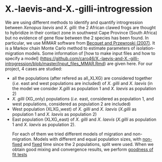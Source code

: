 # X.-laevis-and-X.-gilli-introgression

We are using different methods to identify and quantify introgression between  *Xenopus laevis* and *X. gilli*: the 2 African clawed frogs are thought to hybridize in their contact zone in southwest Cape Province (South Africa) but no evidence of gene flow between the 2 species has been found.
In particular, we use MIMAR software from [Becquet and Przewroski (2007)](http://genome.cshlp.org/content/early/2007/08/21/gr.6409707.abstract?ck=nck). It is a Markov chain Monte Carlo method to estimate parameters of isolation-migration models. Some information of [how to make input files and how to specify a model] (https://github.com/caro46/X.-laevis-and-X.-gilli-introgression/blob/master/Input_files_MMAR.Rmd) are given here. 
For our project, 4 cases are studied: 
- all the populations (after refered as all_XLXG) are considered together (*i.e.* east and west populations are included) of *X. gilli* and *X. laevis* (in the model we consider *X.gilli* as population 1 and *X. laevis* as population 2) 
- *X. gilli* (XG_only) populations (*i.e.* east, considered as population 1, and west populations, considered as population 2 are included) 
- West population (XLXG_west) of *X. gilli* and *X. laevis* (*X.gilli* as population 1 and *X. laevis* as population 2)
- East population (XLXG_east) of *X. gilli* and *X. laevis* (*X.gilli* as population 1 and *X. laevis* as population 2).</p></li>
For each of them we tried different models of migration and non-migration. Models with different and equal population sizes, with [non-fixed](https://github.com/caro46/X.-laevis-and-X.-gilli-introgression/blob/master/Models_used_TnonFixed.Rmd) and [fixed](https://github.com/caro46/X.-laevis-and-X.-gilli-introgression/blob/master/Models_used_Tfixed.Rmd) time since the 2 populations, split were used. When we obtain good mixing and convergence results, we perform [goodness of fit tests](https://github.com/caro46/X.-laevis-and-X.-gilli-introgression/blob/master/Goodness_of_fit.Rmd) 

